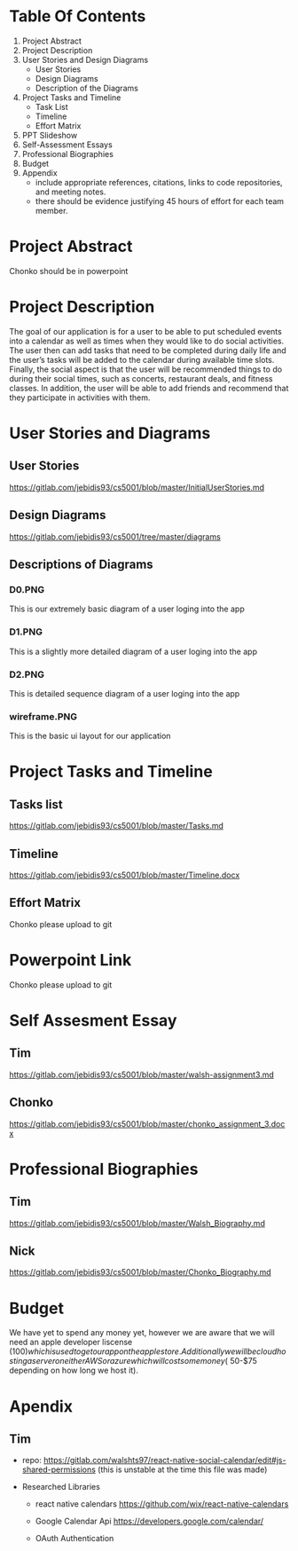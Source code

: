 # Table Of Contents

1. Project Abstract
2. Project Description
3. User Stories and Design Diagrams
   - User Stories
   - Design Diagrams
   - Description of the Diagrams
4. Project Tasks and Timeline
   - Task List
   - Timeline
   - Effort Matrix
5. PPT Slideshow
6. Self-Assessment Essays
7. Professional Biographies
8. Budget
9. Appendix
   - include appropriate references, citations, links to code repositories, and meeting notes.
   - there should be evidence justifying 45 hours of effort for each team member.

# Project Abstract

Chonko should be in powerpoint

# Project Description

The goal of our application is for a user to be able to put scheduled events into a calendar as well as times when they would like to do social activities. The user then can add tasks that need to be completed during daily life and the user’s tasks will be added to the calendar during available time slots. Finally, the social aspect is that the user will be recommended things to do during their social times, such as concerts, restaurant deals, and fitness classes. In addition, the user will be able to add friends and recommend that they participate in activities with them.

# User Stories and Diagrams

## User Stories

https://gitlab.com/jebidis93/cs5001/blob/master/InitialUserStories.md

## Design Diagrams

https://gitlab.com/jebidis93/cs5001/tree/master/diagrams

## Descriptions of Diagrams

### D0.PNG

This is our extremely basic diagram of a user loging into the app

### D1.PNG

This is a slightly more detailed diagram of a user loging into the app

### D2.PNG

This is detailed sequence diagram of a user loging into the app

### wireframe.PNG

This is the basic ui layout for our application

# Project Tasks and Timeline

## Tasks list

https://gitlab.com/jebidis93/cs5001/blob/master/Tasks.md

## Timeline

https://gitlab.com/jebidis93/cs5001/blob/master/Timeline.docx

## Effort Matrix

Chonko please upload to git

# Powerpoint Link

Chonko please upload to git

# Self Assesment Essay

## Tim

https://gitlab.com/jebidis93/cs5001/blob/master/walsh-assignment3.md

## Chonko

https://gitlab.com/jebidis93/cs5001/blob/master/chonko_assignment_3.docx

# Professional Biographies

## Tim

https://gitlab.com/jebidis93/cs5001/blob/master/Walsh_Biography.md

## Nick

https://gitlab.com/jebidis93/cs5001/blob/master/Chonko_Biography.md

# Budget

We have yet to spend any money yet, however we are aware that we will need an apple developer liscense ($100) which is used to get our app on the apple store. Additionally we will be cloud hosting a server on either AWS or azure which will cost some money (~$50-\$75 depending on how long we host it).

# Apendix

## Tim

- repo: https://gitlab.com/walshts97/react-native-social-calendar/edit#js-shared-permissions
  (this is unstable at the time this file was made)

- Researched Libraries

  - react native calendars
    https://github.com/wix/react-native-calendars

  - Google Calendar Api
    https://developers.google.com/calendar/

  - OAuth Authentication
